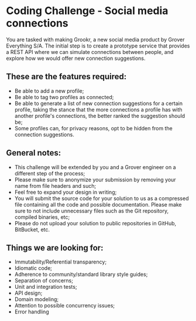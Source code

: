 # Coding Challenge - Social media connections

You are tasked with making Grookr, a new social media product by Grover Everything S/A. The initial step is to create a prototype service that provides a REST API where we can simulate connections between people, and explore how we would offer new connection suggestions.

## These are the features required:

- Be able to add a new profile;
- Be able to tag two profiles as connected;
- Be able to generate a list of new connection suggestions for a certain profile, taking the stance that the more connections a profile has with another profile's connections, the better ranked the suggestion should be;
- Some profiles can, for privacy reasons, opt to be hidden from the connection suggestions.

## General notes:

- This challenge will be extended by you and a Grover engineer on a different step of the process;
- Please make sure to anonymize your submission by removing your name from file headers and such;
- Feel free to expand your design in writing;
- You will submit the source code for your solution to us as a compressed file containing all the code and possible documentation. Please make sure to not include unnecessary files such as the Git repository, compiled binaries, etc;
- Please do not upload your solution to public repositories in GitHub, BitBucket, etc.

## Things we are looking for:

- Immutability/Referential transparency;
- Idiomatic code;
- Adherence to community/standard library style guides;
- Separation of concerns;
- Unit and integration tests;
- API design;
- Domain modeling;
- Attention to possible concurrency issues;
- Error handling

